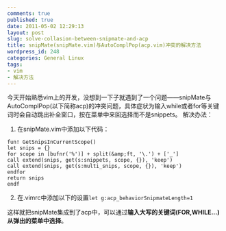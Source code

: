 ```yaml
---
comments: true
published: true
date: 2011-05-02 12:29:13
layout: post
slug: solve-collasion-between-snipmate-and-acp
title: snipMate(snipMate.vim)与AutoComplPop(acp.vim)冲突的解决方法
wordpress_id: 248
categories: General Linux
tags:
- vim
- 解决方法
---
```


今天开始熟悉vim上的开发，没想到一下子就遇到了一个问题——snipMate与AutoComplPop(以下简称acp)的冲突问题，具体症状为输入while或者for等关键词时会自动跳出补全窗口，按在菜单中来回选择而不是snippets。
解决办法：<!-- more -->



	
  1. 在snipMate.vim中添加以下代码：

```
fun! GetSnipsInCurrentScope()
let snips = {}
for scope in [bufnr('%')] + split(&amp;ft, '\.') + ['_']
call extend(snips, get(s:snippets, scope, {}), 'keep')
call extend(snips, get(s:multi_snips, scope, {}), 'keep')
endfor
return snips
endf
```

	
  2. 在.vimrc中添加以下的设置`let g:acp_behaviorSnipmateLength=1`


这样就把snipMate集成到了acp中，可以通过**输入大写的关键词(FOR,WHILE...)从弹出的菜单中选择**。
